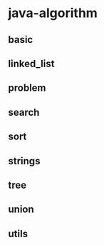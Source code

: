 # java-algorithm
## basic
## linked_list

## problem
## search
## sort
## strings
## tree
## union
## utils
